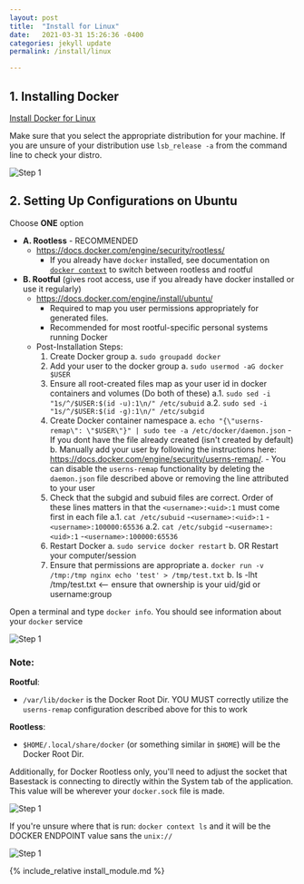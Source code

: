 ```yaml
---
layout: post
title:  "Install for Linux"
date:   2021-03-31 15:26:36 -0400
categories: jekyll update
permalink: /install/linux

---
```


## 1. Installing Docker

<a href="https://docs.docker.com/engine/install/#server">Install Docker for Linux</a>

Make sure that you select the appropriate distribution for your machine. If you are unsure of your distribution use `lsb_release -a` from the command line to check your distro.

![Step 1]({{site.baseurl}}/assets/img/release_distro.png "Title")

## 2. Setting Up Configurations on Ubuntu

Choose **ONE** option

- **A. Rootless** - RECOMMENDED 
	- https://docs.docker.com/engine/security/rootless/
		- If you already have `docker` installed, see documentation on [`docker context`](https://docs.docker.com/engine/security/rootless/#client) to switch between rootless and rootful
- **B. Rootful** (gives root access, use if you already have docker installed or use it regularly)
	- https://docs.docker.com/engine/install/ubuntu/
		- Required to map you user permissions appropriately for generated files.
		- Recommended for most rootful-specific personal systems running Docker
	- Post-Installation Steps:
		1. Create Docker group
			a. `sudo groupadd docker`
		2. Add your user to the docker group
			a. `sudo usermod -aG docker $USER`
		3. Ensure all root-created files map as your user id in docker containers and volumes (Do both of these)
			a.1. `sudo sed -i "1s/^/$USER:$(id -u):1\n/" /etc/subuid`
			a.2. `sudo sed -i "1s/^/$USER:$(id -g):1\n/" /etc/subgid`
		4. Create Docker container namespace
			a. `echo "{\"userns-remap\": \"$USER\"}" | sudo tee -a /etc/docker/daemon.json`
				- If you dont have the file already created (isn't created by default)
			b. Manually add your user by following the instructions here: https://docs.docker.com/engine/security/userns-remap/.
				- You can disable the `userns-remap` functionality by deleting the `daemon.json` file described above or removing the line attributed to your user
		5. Check that the subgid and subuid files are correct. Order of these lines matters in that the `<username>:<uid>:1` must come first in each file
			a.1. `cat /etc/subuid`
				-`<username>:<uid>:1`
				-`<username>:100000:65536`
			a.2. `cat /etc/subgid`
				-`<username>:<uid>:1`
				-`<username>:100000:65536` 
		6. Restart Docker 
			a. `sudo service docker restart`
			b. OR Restart your computer/session
		7. Ensure that permissions are appropriate
			a. `docker run -v /tmp:/tmp nginx echo 'test' > /tmp/test.txt`
			b. ls -lht /tmp/test.txt <-- ensure that ownership is your uid/gid or username:group

Open a terminal and type `docker info`. You should see information about your `docker` service

![Step 1]({{site.url}}/assets/img/docker_info.PNG "Title")

### Note:

**Rootful**:
- `/var/lib/docker` is the Docker Root Dir. YOU MUST correctly utilize the `userns-remap` configuration described above for this to work

**Rootless**:
- `$HOME/.local/share/docker` (or something similar in `$HOME`) will be the Docker Root Dir. 

Additionally, for Docker Rootless only, you'll need to adjust the socket that Basestack is connecting to directly within the System tab of the application. This value will be wherever your `docker.sock` file is made. 

![Step 1]({{site.baseurl}}/assets/img/change_socket.png "Title")

If you're unsure where that is run: `docker context ls` and it will be the DOCKER ENDPOINT value sans the `unix://` 

![Step 1]({{site.baseurl}}/assets/img/docker_context_ls.png "Title")


{% include_relative install_module.md %}


